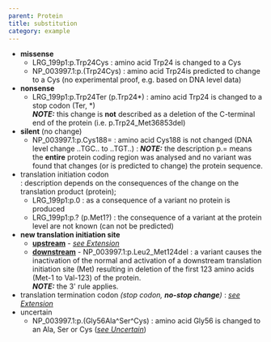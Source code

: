 ```yaml
---
parent: Protein
title: substitution
category: example
---
```


*	**missense**
	* 	LRG_199p1:p.Trp24Cys
	: 	amino acid Trp24 is changed to a Cys
	* 	NP_003997.1:p.(Trp24Cys)
	: 	amino acid Trp24is predicted to change to a Cys (no experimental proof, e.g. based on DNA level data)
*	**nonsense**
	*	LRG_199p1:p.Trp24Ter (p.Trp24\*)
    	:	amino acid Trp24 is changed to a stop codon (Ter, \*)<br>
        _**NOTE:**_ this change is **not** described as a deletion of the C-terminal end of the protein (i.e. p.Trp24\_Met36853del)
*	**silent**  (no change)
	* 	NP_003997.1:p.Cys188=
	:	amino acid Cys188 is not changed (DNA level change ..TGC.. to ..TGT..)
	:	_**NOTE:**_ the description p.= means the **entire** protein coding region was analysed and no variant was found that changes (or is predicted to change) the protein sequence.
* 	translation initiation codon  
	:	description depends on the consequences of the change on the translation product (protein);
	*	LRG_199p1:p.0
	:	as a consequence of a variant no protein is produced
	*	LRG_199p1:p.? (p.Met1?)
    	:	the consequence of a variant at the protein level are not known (can not be predicted)
*	**new translation initiation site**
	*	**<u>upstream</u>**  -  [_see Extension_](/recommendations/protein/variant/extension)
	*	**<u>downstream</u>**  -  NP_003997.1:p.Leu2\_Met124del 
		:	a variant causes the inactivation of the normal and activation of a downstream translation initiation site (Met) resulting in deletion of the first 123 amino acids (Met-1 to Val-123) of the protein.<br>
        	_**NOTE:**_ the 3' rule applies.
*	translation termination codon _(stop codon, **no-stop change**)_
	:	[_see Extension_](/recommendations/protein/variant/extension)
*	uncertain
	*	NP_003997.1:p.(Gly56Ala^Ser^Cys)
	:	amino acid Gly56 is changed to an Ala, Ser or Cys ([_see Uncertain_](/recommendations/uncertain/))
	
